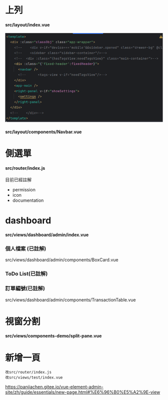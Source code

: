 # 上列
#### src/layout/index.vue
![img.png](img.png)
#### src/layout/components/Navbar.vue
# 側選單 
#### src/router/index.js
目前已經註解
* permission
* icon
* documentation

# dashboard
#### src/views/dashboard/admin/index.vue
### 個人檔案 (已註解)
src/views/dashboard/admin/components/BoxCard.vue
### ToDo List(已註解)
### 訂單編號(已註解)
src/views/dashboard/admin/components/TransactionTable.vue

# 視窗分割
#### src/views/components-demo/split-pane.vue

# 新增一頁
```
改src/router/index.js
改src/views/test/index.vue
```
https://panjiachen.gitee.io/vue-element-admin-site/zh/guide/essentials/new-page.html#%E6%96%B0%E5%A2%9E-view